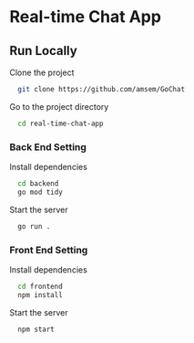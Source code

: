 # Real-time Chat App

## Run Locally

Clone the project

```bash
  git clone https://github.com/amsem/GoChat
```

Go to the project directory

```bash
  cd real-time-chat-app
```

### Back End Setting

Install dependencies

```bash
  cd backend
  go mod tidy
```

Start the server

```bash
  go run .
```

### Front End Setting

Install dependencies

```bash
  cd frontend
  npm install
```

Start the server

```bash
  npm start
```
